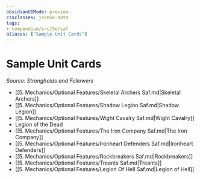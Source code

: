 ```yaml
---
obsidianUIMode: preview
cssclasses: json5e-note
tags:
- compendium/src/5e/saf
aliases: ["Sample Unit Cards"]
---
```

# Sample Unit Cards
*Source: Strongholds and Followers* 

- [[5. Mechanics/Optional Features/Skeletal Archers Saf.md\|Skeletal Archers]]  
- [[5. Mechanics/Optional Features/Shadow Legion Saf.md\|Shadow Legion]]  
- [[5. Mechanics/Optional Features/Wight Cavalry Saf.md\|Wight Cavalry]]  
- Legion of the Dead  
- [[5. Mechanics/Optional Features/The Iron Company Saf.md\|The Iron Company]]  
- [[5. Mechanics/Optional Features/Ironheart Defenders Saf.md\|Ironheart Defenders]]  
- [[5. Mechanics/Optional Features/Rockbreakers Saf.md\|Rockbreakers]]  
- [[5. Mechanics/Optional Features/Treants Saf.md\|Treants]]  
- [[5. Mechanics/Optional Features/Legion Of Hell Saf.md\|Legion of Hell]]
